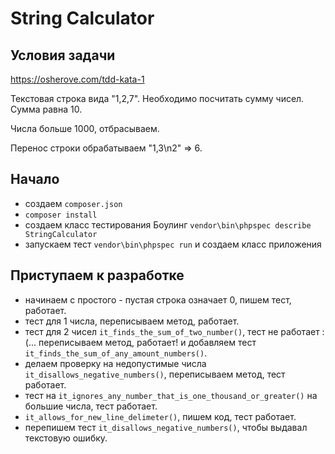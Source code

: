# String Calculator

## Условия задачи

https://osherove.com/tdd-kata-1

Текстовая строка вида "1,2,7". Необходимо посчитать сумму чисел. Сумма равна 10.

Числа больше 1000, отбрасываем.

Перенос строки обрабатываем "1,3\n2" => 6.

## Начало

- создаем `composer.json`
- `composer install`
- создаем класс тестирования Боулинг `vendor\bin\phpspec describe StringCalculator`
- запускаем тест `vendor\bin\phpspec run` и создаем класс приложения

## Приступаем к разработке

- начинаем с простого - пустая строка означает 0, пишем тест, работает.
- тест для 1 числа, переписываем метод, работает.
- тест для 2 чисел `it_finds_the_sum_of_two_number()`, тест не работает :(... переписываем метод, работает! и добавляем тест `it_finds_the_sum_of_any_amount_numbers()`.
- делаем проверку на недопустимые числа `it_disallows_negative_numbers()`, переписываем метод, тест работает.
- тест на `it_ignores_any_number_that_is_one_thousand_or_greater()` на большие числа, тест работает.
- `it_allows_for_new_line_delimeter()`, пишем код, тест работает.
- перепишем тест `it_disallows_negative_numbers()`, чтобы выдавал текстовую ошибку.

